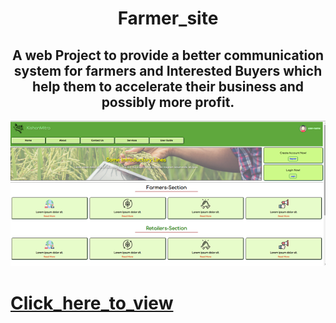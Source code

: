 
<div align="center">
  <h1> Farmer_site </h1>
<h2>A web Project to provide a better communication system for farmers and Interested Buyers which help them to  accelerate their business  and possibly more profit.</h2>
  <img src="kisanmitra.png" >
</div>

<p><a href="https://codebiet.github.io/Farmer_site/"><h1>Click_here_to_view</h1></a></p>
</div>
